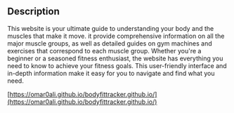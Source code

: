 ## Description
This website is your ultimate guide to understanding your body and the muscles that make it move. it provide comprehensive information on all the major muscle groups, as well as detailed guides on gym machines and exercises that correspond to each muscle group. Whether you're a beginner or a seasoned fitness enthusiast, the website has everything you need to know to achieve your fitness goals. This user-friendly interface and in-depth information make it easy for you to navigate and find what you need.

[https://omar0ali.github.io/bodyfittracker.github.io/](https://omar0ali.github.io/bodyfittracker.github.io/)
